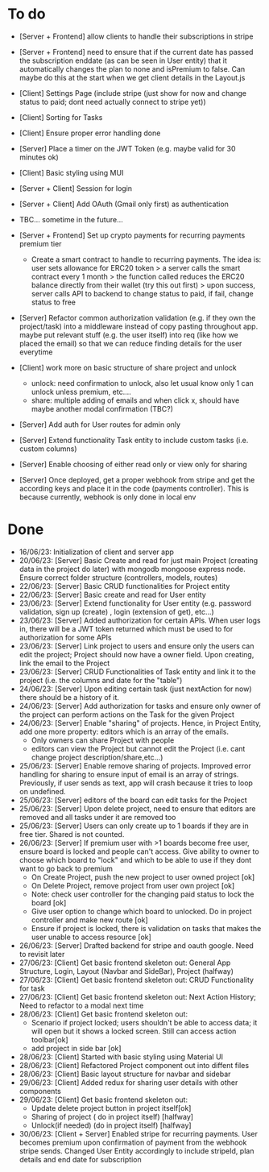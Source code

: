 # To do
- [Server + Frontend] allow clients to handle their subscriptions in stripe
- [Server + Frontend] need to ensure that if the current date has passed the subscription enddate (as can be seen in User entity) that it automatically changes the plan to none and isPremium to false. Can maybe do this at the start when we get client details in the Layout.js 
- [Client] Settings Page (include stripe (just show for now and change status to paid; dont need actually connect to stripe yet))
- [Client] Sorting for Tasks
- [Client] Ensure proper error handling done
- [Server] Place a timer on the JWT Token (e.g. maybe valid for 30 minutes ok)
- [Client] Basic styling using MUI
- [Server + Client] Session for login
- [Server + Client] Add OAuth (Gmail only first) as authentication

- TBC... sometime in the future...
- [Server + Frontend] Set up crypto payments for recurring payments premium tier
    - Create a smart contract to handle to recurring payments. The idea is: user sets allowance for ERC20 token > a server calls the smart contract every 1 month > the function called reduces the ERC20 balance directly from their wallet (try this out first) > upon success, server calls API to backend to change status to paid, if fail, change status to free
- [Server] Refactor common authorization validation (e.g. if they own the project/task) into a middleware instead of copy pasting throughout app. maybe put relevant stuff (e.g. the user itself) into req (like how we placed the email) so that we can reduce finding details for the user everytime
- [Client] work more on basic structure of share project and unlock
    - unlock: need confirmation to unlock, also let usual know only 1 can unlock unless premium, etc....
    - share: multiple adding of emails and when click x, should have maybe another modal confirmation (TBC?)
- [Server] Add auth for User routes for admin only
- [Server] Extend functionality Task entity to include custom tasks (i.e. custom columns)
- [Server] Enable choosing of either read only or view only for sharing
- [Server] Once deployed, get a proper webhook from stripe and get the according keys and place it in the code (payments controller). This is because currently, webhook is only done in local env


# Done
- 16/06/23: Initialization of client and server app
- 20/06/23: [Server] Basic Create and read for just main Project (creating data in the project do later) with mongodb mongoose express node. Ensure correct folder structure (controllers, models, routes)
- 22/06/23: [Server] Basic CRUD functionalities for Project entity
- 22/06/23: [Server] Basic create and read for User entity
- 23/06/23: [Server] Extend functionality for User entity (e.g. password validation, sign up (create) , login (extension of get), etc...)
- 23/06/23: [Server] Added authorization for certain APIs. When user logs in, there will be a JWT token returned which must be used to for authorization for some APIs
- 23/06/23: [Server] Link project to users and ensure only the users can edit the project; Project should now have a owner field. Upon creating, link the email to the Project
- 23/06/23: [Server] CRUD Functionalities of Task entity and link it to the project (i.e. the columns and date for the "table")
- 24/06/23: [Server] Upon editing certain task (just nextAction for now) there should be a history of it.  
- 24/06/23: [Server] Add authorization for tasks and ensure only owner of the project can perform actions on the Task for the given Project
- 24/06/23: [Server] Enable "sharing" of projects. Hence, in Project Entity, add one more property: editors which is an array of the emails.
    - Only owners can share Project with people
    - editors can view the Project but cannot edit the Project (i.e. cant change project description/share,etc...)
- 25/06/23: [Server] Enable remove sharing of projects. Improved error handling for sharing to ensure input of email is an array of strings. Previously, if user sends as text, app will crash because it tries to loop on undefined. 
- 25/06/23: [Server] editors of the board can edit tasks for the Project
- 25/06/23: [Server] Upon delete project, need to ensure that editors are removed and all tasks under it are removed too
- 25/06/23: [Server] Users can only create up to 1 boards if they are in free tier. Shared is not counted. 
- 26/06/23: [Server] If premium user with >1 boards become free user, ensure board is locked and people can't access. Give ability to owner to choose which board to "lock" and which to be able to use if they dont want to go back to premium
    - On Create Project, push the new project to user owned project [ok]
    - On Delete Project, remove project from user own project [ok]
    - Note: check user controller for the changing paid status to lock the board [ok]
    - Give user option to change which board to unlocked. Do in project controller and make new route [ok]
    - Ensure if project is locked, there is validation on tasks that makes the user unable to access resource [ok]
- 26/06/23: [Server] Drafted backend for stripe and oauth google. Need to revisit later
- 27/06/23: [Client] Get basic frontend skeleton out: General App Structure, Login, Layout (Navbar and SideBar), Project (halfway)
- 27/06/23: [Client] Get basic frontend skeleton out: CRUD Functionality for task
- 27/06/23: [Client] Get basic frontend skeleton out: Next Action History; Need to refactor to a modal next time
- 28/06/23: [Client] Get basic frontend skeleton out:
    - Scenario if project locked; users shouldn't be able to access data; it will open but it shows a locked screen. Still can access action toolbar[ok]
    - add project in side bar [ok]
- 28/06/23: [Client] Started with basic styling using Material UI
- 28/06/23: [Client] Refactored Project component out into diffent files
- 28/06/23: [Client] Basic layout structure for navbar and sidebar
- 29/06/23: [Client] Added redux for sharing user details with other components
- 29/06/23: [Client] Get basic frontend skeleton out: 
    - Update delete project button in project itself[ok]
    - Sharing of project ( do in project itself) [halfway]
    - Unlock(if needed) (do in project itself) [halfway]
- 30/06/23: [Client + Server] Enabled stripe for recurring payments. User becomes premium upon confirmation of payment from the webhook stripe sends. Changed User Entity accordingly to include stripeId, plan details and end date for subscription
